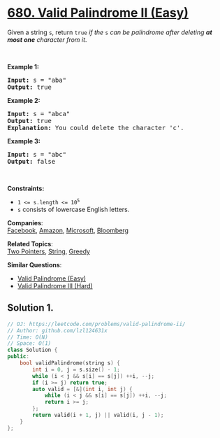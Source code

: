 # [680. Valid Palindrome II (Easy)](https://leetcode.com/problems/valid-palindrome-ii/)

<p>Given a string <code>s</code>, return <code>true</code> <em>if the </em><code>s</code><em> can be palindrome after deleting <strong>at most one</strong> character from it</em>.</p>

<p>&nbsp;</p>
<p><strong>Example 1:</strong></p>

<pre><strong>Input:</strong> s = "aba"
<strong>Output:</strong> true
</pre>

<p><strong>Example 2:</strong></p>

<pre><strong>Input:</strong> s = "abca"
<strong>Output:</strong> true
<strong>Explanation:</strong> You could delete the character 'c'.
</pre>

<p><strong>Example 3:</strong></p>

<pre><strong>Input:</strong> s = "abc"
<strong>Output:</strong> false
</pre>

<p>&nbsp;</p>
<p><strong>Constraints:</strong></p>

<ul>
	<li><code>1 &lt;= s.length &lt;= 10<sup>5</sup></code></li>
	<li><code>s</code> consists of lowercase English letters.</li>
</ul>


**Companies**:  
[Facebook](https://leetcode.com/company/facebook), [Amazon](https://leetcode.com/company/amazon), [Microsoft](https://leetcode.com/company/microsoft), [Bloomberg](https://leetcode.com/company/bloomberg)

**Related Topics**:  
[Two Pointers](https://leetcode.com/tag/two-pointers/), [String](https://leetcode.com/tag/string/), [Greedy](https://leetcode.com/tag/greedy/)

**Similar Questions**:
* [Valid Palindrome (Easy)](https://leetcode.com/problems/valid-palindrome/)
* [Valid Palindrome III (Hard)](https://leetcode.com/problems/valid-palindrome-iii/)

## Solution 1.

```cpp
// OJ: https://leetcode.com/problems/valid-palindrome-ii/
// Author: github.com/lzl124631x
// Time: O(N)
// Space: O(1)
class Solution {
public:
    bool validPalindrome(string s) {
        int i = 0, j = s.size() - 1;
        while (i < j && s[i] == s[j]) ++i, --j;
        if (i >= j) return true;
        auto valid = [&](int i, int j) {
            while (i < j && s[i] == s[j]) ++i, --j;
            return i >= j;
        };
        return valid(i + 1, j) || valid(i, j - 1);
    }
};
```